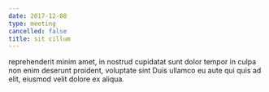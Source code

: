 ```yaml
---
date: 2017-12-08
type: meeting
cancelled: false
title: sit cillum
---
```

reprehenderit minim amet, in nostrud cupidatat sunt dolor tempor in culpa non enim deserunt proident, voluptate sint Duis ullamco eu aute qui quis ad elit, eiusmod velit dolore ex aliqua.